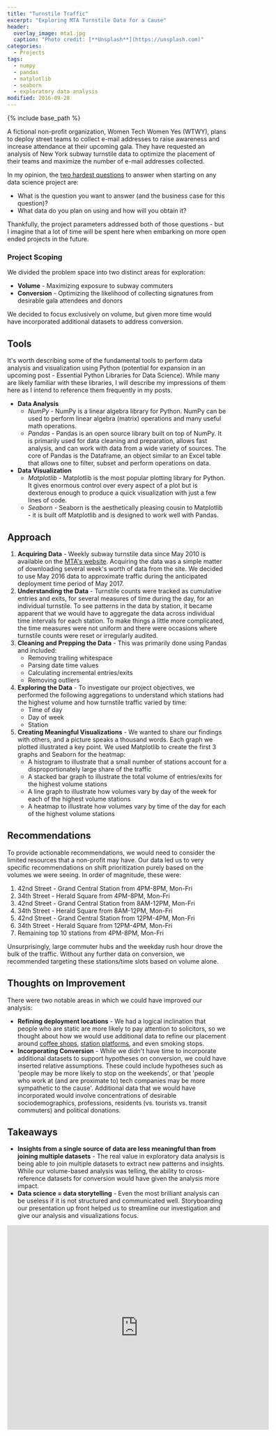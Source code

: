 ```yaml
---
title: "Turnstile Traffic"
excerpt: "Exploring MTA Turnstile Data for a Cause"
header:
  overlay_image: mta1.jpg
  caption: "Photo credit: [**Unsplash**](https://unsplash.com)"
categories:
  - Projects
tags:
  - numpy
  - pandas
  - matplotlib
  - seaborn
  - exploratory data analysis
modified: 2016-09-28
---
```


{% include base_path %}

A fictional non-profit organization, Women Tech Women Yes (WTWY), plans to deploy street teams to collect e-mail addresses to raise awareness and increase attendance at their upcoming gala. They have requested an analysis of New York subway turnstile data to optimize the placement of their teams and maximize the number of e-mail addresses collected.

In my opinion, the [two hardest questions](http://www.datascienceweekly.org/articles/data-science-project-checklist-to-use-before-you-start-a-project-to-convey-you-can-actually-get-work-done) to answer when starting on any data science project are:

- What is the question you want to answer (and the business case for this question)?
- What data do you plan on using and how will you obtain it?

Thankfully, the project parameters addressed both of those questions - but I imagine that a lot of time will be spent here when embarking on more open ended projects in the future.

### Project Scoping
We divided the problem space into two distinct areas for exploration:

- **Volume** - Maximizing exposure to subway commuters
- **Conversion** - Optimizing the likelihood of collecting signatures from desirable gala attendees and donors

We decided to focus exclusively on volume, but given more time would have incorporated additional datasets to address conversion.

## Tools
It's worth describing some of the fundamental tools to perform data analysis and visualization using Python (potential for expansion in an upcoming post - Essential Python Libraries for Data Science). While many are likely familiar with these libraries, I will describe my impressions of them here as I intend to reference them frequently in my posts.

- **Data Analysis**
    - *NumPy* - NumPy is a linear algebra library for Python. NumPy can be used to perform linear algebra (matrix) operations and many useful math operations.
    - *Pandas* - Pandas is an open source library built on top of NumPy. It is primarily used for data cleaning and preparation, allows fast analysis, and can work with data from a wide variety of sources. The core of Pandas is the Dataframe, an object similar to an Excel table that allows one to filter, subset and perform operations on data.
- **Data Visualization**
    - *Matplotlib* - Matplotlib is the most popular plotting library for Python. It gives enormous control over every aspect of a plot but is dexterous enough to produce a quick visualization with just a few lines of code.
    - *Seaborn* - Seaborn is the aesthetically pleasing cousin to Matplotlib - it is built off Matplotlib and is designed to work well with Pandas.

## Approach

1. **Acquiring Data** - Weekly subway turnstile data since May 2010 is available on the [MTA's website](http://web.mta.info/developers/turnstile.html). Acquiring the data was a simple matter of downloading several week's worth of data from the site. We decided to use May 2016 data to approximate traffic during the anticipated deployment time period of May 2017.
2. **Understanding the Data** - Turnstile counts were tracked as cumulative entries and exits, for several measures of time during the day, for an individual turnstile. To see patterns in the data by station, it became apparent that we would have to aggregate the data across individual time intervals for each station. To make things a little more complicated, the time measures were not uniform and there were occasions where turnstile counts were reset or irregularly audited.
3. **Cleaning and Prepping the Data** - This was primarily done using Pandas and included:
    - Removing trailing whitespace
    - Parsing date time values
    - Calculating incremental entries/exits
    - Removing outliers
4. **Exploring the Data** - To investigate our project objectives, we performed the following aggregations to understand which stations had the highest volume and how turnstile traffic varied by time:
    - Time of day
    - Day of week
    - Station
5. **Creating Meaningful Visualizations** - We wanted to share our findings with others, and a picture speaks a thousand words. Each graph we plotted illustrated a key point. We used Matplotlib to create the first 3 graphs and Seaborn for the heatmap:
    - A histogram to illustrate that a small number of stations account for a disproportionately large share of the traffic
    - A stacked bar graph to illustrate the total volume of entries/exits for the highest volume stations
    - A line graph to illustrate how volumes vary by day of the week for each of the highest volume stations
    - A heatmap to illustrate how volumes vary by time of the day for each of the highest volume stations

## Recommendations
To provide actionable recommendations, we would need to consider the limited resources that a non-profit may have. Our data led us to very specific recommendations on shift prioritization purely based on the volumes we were seeing. In order of magnitude, these were:

1. 42nd Street - Grand Central Station from 4PM-8PM, Mon-Fri
2. 34th Street - Herald Square from 4PM-8PM, Mon-Fri
3. 42nd Street - Grand Central Station from 8AM-12PM, Mon-Fri
4. 34th Street - Herald Square from 8AM-12PM, Mon-Fri
5. 42nd Street - Grand Central Station from 12PM-4PM, Mon-Fri
6. 34th Street - Herald Square from 12PM-4PM, Mon-Fri
7. Remaining top 10 stations from 4PM-8PM, Mon-Fri

Unsurprisingly, large commuter hubs and the weekday rush hour drove the bulk of the traffic. Without any further data on conversion, we recommended targeting these stations/time slots based on volume alone.

## Thoughts on Improvement
There were two notable areas in which we could have improved our analysis:

- **Refining deployment locations** - We had a logical inclination that people who are static are more likely to pay attention to solicitors, so we thought about how we would use additional data to refine our placement around [coffee shops](https://data.ny.gov/Economic-Development/Retail-Food-Stores-Map/p2dn-xhaw), [station platforms](https://osc.state.ny.us/audits/allaudits/093016/14s23.pdf), and even smoking stops.
- **Incorporating Conversion** - While we didn't have time to incorporate additional datasets to support hypotheses on conversion, we could have inserted relative assumptions. These could include hypotheses such as 'people may be more likely to stop on the weekends', or that 'people who work at (and are proximate to) tech companies may be more sympathetic to the cause'. Additional data that we would have incorporated would involve concentrations of desirable sociodemographics, professions, residents (vs. tourists vs. transit commuters) and political donations.

## Takeaways
- **Insights from a single source of data are less meaningful than from joining multiple datasets** - The real value in exploratory data analysis is being able to join multiple datasets to extract new patterns and insights. While our volume-based analysis was telling, the ability to cross-reference datasets for conversion would have given the analysis more impact.
- **Data science = data storytelling** - Even the most brilliant analysis can be useless if it is not structured and communicated well. Storyboarding our presentation up front helped us to streamline our investigation and give our analysis and visualizations focus.

<iframe src="https://docs.google.com/presentation/d/1FDhCiV-IVSWog1hbzznK-8J90VM-eBV9k0KKPSI3oXk/embed?start=false&loop=true&delayms=3000" frameborder="0" width="600" height="468" allowfullscreen="true" mozallowfullscreen="true" webkitallowfullscreen="true"></iframe>
